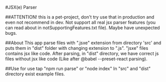 #JSX(e) Parser

##ATTENTION! 
this is a pet-project, don't try use that in production and even not recommend in dev.
Not support all real jsx parser features (you can read about in notSupportingFeatures.txt file). Maybe have unexpected bugs.

##About
This app parse files with ".jsxe" extension from directory 'src' and puts them in "dist" folder with changing extension to ".js". 
"jsxe" files contains jsx like code. After parsing, in "dist" directory, we have correct js files without jsx like code (Like after @babel --preset-react parsing).

##Use
for use tap "npm run parse" or "node index"
In "src" and "dist" directory exist example files.